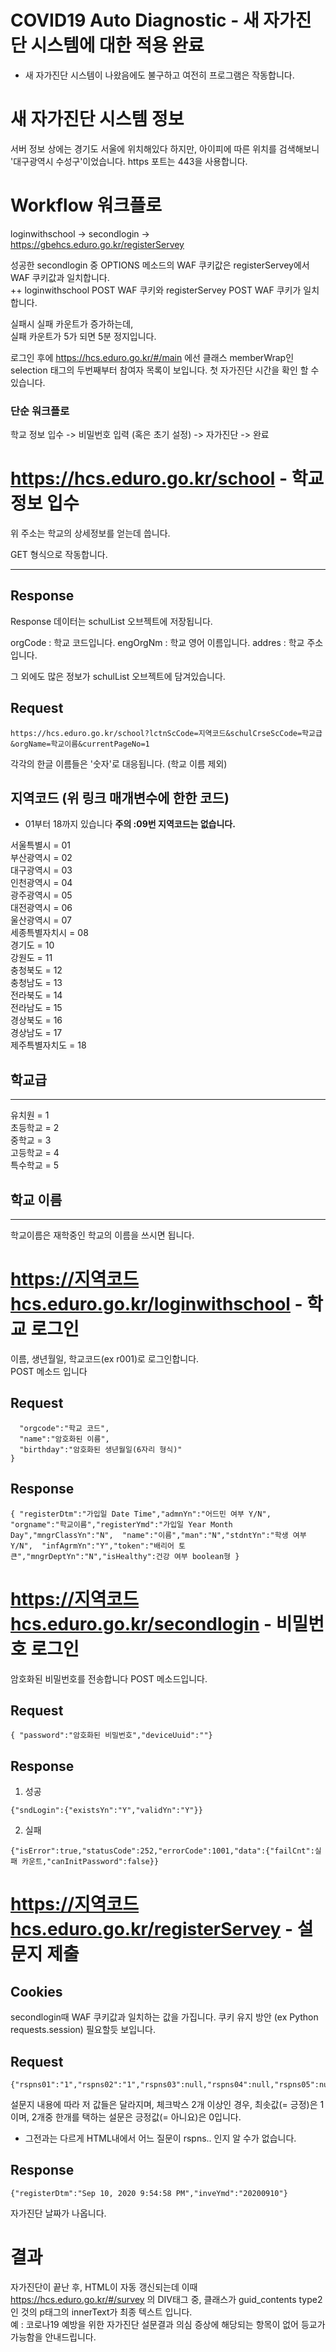 # COVID19 Auto Diagnostic - 새 자가진단 시스템에 대한 적용 완료

* 새 자가진단 시스템이 나왔음에도 불구하고 여전히 프로그램은 작동합니다.

# 새 자가진단 시스템 정보 

서버 정보 상에는 경기도 서울에 위치해있다 하지만, 아이피에 따른 위치를 검색해보니 '대구광역시 수성구'이었습니다. https 포트는 443을 사용합니다.

# Workflow 워크플로

loginwithschool -> secondlogin -> https://gbehcs.eduro.go.kr/registerServey

성공한 secondlogin 중 OPTIONS 메소드의 WAF 쿠키값은 registerServey에서 WAF 쿠키값과 일치합니다.  
++ loginwithschool POST WAF 쿠키와 registerServey POST WAF 쿠키가 일치합니다.

실패시 실패 카운트가 증가하는데,  
실패 카운트가 5가 되면 5분 정지입니다. 

로그인 후에 https://hcs.eduro.go.kr/#/main 에선 클래스 memberWrap인 selection 태그의 두번째부터 참여자 목록이 보입니다. 첫 자가진단 시간을 확인 할 수 있습니다. 


### 단순 워크플로
학교 정보 입수 -> 비밀번호 입력 (혹은 초기 설정) -> 자가진단 -> 완료


# https://hcs.eduro.go.kr/school - 학교 정보 입수
위 주소는 학교의 상세정보를 얻는데 씁니다. 

GET 형식으로 작동합니다. 


-----------------------
## Response
Response 데이터는 schulList 오브젝트에 저장됩니다.

orgCode : 학교 코드입니다.
engOrgNm : 학교 영어 이름입니다.
addres : 학교 주소입니다.

그 외에도 많은 정보가 schulList 오브젝트에 담겨있습니다.

## Request
```
https://hcs.eduro.go.kr/school?lctnScCode=지역코드&schulCrseScCode=학교급&orgName=학교이름&currentPageNo=1
```
각각의 한글 이름들은 '숫자'로 대응됩니다. (학교 이름 제외)

## 지역코드 (위 링크 매개변수에 한한 코드)
* 01부터 18까지 있습니다 **주의 :09번 지역코드는 없습니다.**  


서울특별시 = 01  
부산광역시 = 02  
대구광역시 = 03  
인천광역시 = 04  
광주광역시 = 05  
대전광역시 = 06  
울산광역시 = 07  
세종특별자치시 = 08  
경기도 = 10  
강원도 = 11  
충청북도 = 12  
충청남도 = 13  
전라북도 = 14  
전라남도 = 15  
경상북도 = 16  
경상남도 = 17  
제주특별자치도 = 18  

## 학교급
---------
유치원 = 1  
초등학교 = 2  
중학교 = 3  
고등학교 = 4  
특수학교 = 5  

## 학교 이름
-----------
학교이름은 재학중인 학교의 이름을 쓰시면 됩니다. 

# https://지역코드hcs.eduro.go.kr/loginwithschool - 학교 로그인

이름, 생년월일, 학교코드(ex r001)로 로그인합니다.  
POST 메소드 입니다

## Request

```{   
  "orgcode":"학교 코드",  
  "name":"암호화된 이름",  
  "birthday":"암호화된 생년월일(6자리 형식)"   
}
```

## Response

```
{ "registerDtm":"가입일 Date Time","admnYn":"어드민 여부 Y/N",  "orgname":"학교이름","registerYmd":"가입일 Year Month Day","mngrClassYn":"N",  "name":"이름","man":"N","stdntYn":"학생 여부 Y/N",  "infAgrmYn":"Y","token":"배리어 토큰","mngrDeptYn":"N","isHealthy":건강 여부 boolean형 }  
```

# https://지역코드hcs.eduro.go.kr/secondlogin - 비밀번호 로그인

암호화된 비밀번호를 전송합니다 POST 메소드입니다.

## Request 

```
{ "password":"암호화된 비밀번호","deviceUuid":""}
```

## Response 

1. 성공
  ```
  {"sndLogin":{"existsYn":"Y","validYn":"Y"}}
  ```

2. 실패
  ```
  {"isError":true,"statusCode":252,"errorCode":1001,"data":{"failCnt":실패 카운트,"canInitPassword":false}}
  ```

# https://지역코드hcs.eduro.go.kr/registerServey - 설문지 제출

## Cookies

secondlogin때 WAF 쿠키값과 일치하는 값을 가집니다. 
쿠키 유지 방안 (ex Python requests.session) 필요할듯 보입니다.

## Request
```
{"rspns01":"1","rspns02":"1","rspns03":null,"rspns04":null,"rspns05":null,"rspns06":null,"rspns07":"0","rspns08":"0","rspns09":"0","rspns10":null,"rspns11":null,"rspns12":null,"rspns13":null,"rspns14":null,"rspns15":null,"rspns00":"Y","deviceUuid":""}
```
설문지 내용에 따라 저 값들은 달라지며, 체크박스 2개 이상인 경우, 최솟값(= 긍정)은 1이며, 2개중 한개를 택하는 설문은 긍정값(= 아니요)은 0입니다.

* 그전과는 다르게 HTML내에서 어느 질문이 rspns.. 인지 알 수가 없습니다.

## Response

```
{"registerDtm":"Sep 10, 2020 9:54:58 PM","inveYmd":"20200910"}
```

자가진단 날짜가 나옵니다.

# 결과

자가진단이 끝난 후, HTML이 자동 갱신되는데 이때  
https://hcs.eduro.go.kr/#/survey 의 
DIV태그 중, 클래스가 guid_contents type2인 것의 p태그의 innerText가 최종 텍스트 입니다.  
예 : 코로나19 예방을 위한 자가진단 설문결과 의심 증상에 해당되는 항목이 없어 등교가 가능함을 안내드립니다.
